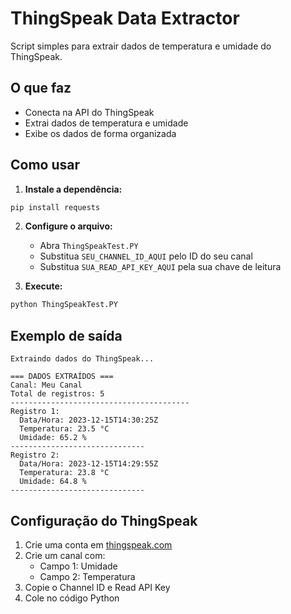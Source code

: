 # ThingSpeak Data Extractor

Script simples para extrair dados de temperatura e umidade do ThingSpeak.

## O que faz

- Conecta na API do ThingSpeak
- Extrai dados de temperatura e umidade
- Exibe os dados de forma organizada

## Como usar

1. **Instale a dependência:**
```bash
pip install requests
```

2. **Configure o arquivo:**
   - Abra `ThingSpeakTest.PY`
   - Substitua `SEU_CHANNEL_ID_AQUI` pelo ID do seu canal
   - Substitua `SUA_READ_API_KEY_AQUI` pela sua chave de leitura

3. **Execute:**
```bash
python ThingSpeakTest.PY
```

## Exemplo de saída

```
Extraindo dados do ThingSpeak...

=== DADOS EXTRAÍDOS ===
Canal: Meu Canal
Total de registros: 5
----------------------------------------
Registro 1:
  Data/Hora: 2023-12-15T14:30:25Z
  Temperatura: 23.5 °C
  Umidade: 65.2 %
------------------------------
Registro 2:
  Data/Hora: 2023-12-15T14:29:55Z
  Temperatura: 23.8 °C
  Umidade: 64.8 %
------------------------------
```

## Configuração do ThingSpeak

1. Crie uma conta em [thingspeak.com](https://thingspeak.com)
2. Crie um canal com:
   - Campo 1: Umidade
   - Campo 2: Temperatura
3. Copie o Channel ID e Read API Key
4. Cole no código Python

